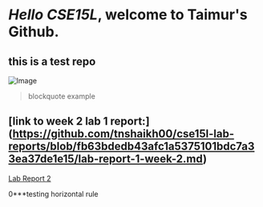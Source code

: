 # *Hello CSE15L*, welcome to **Taimur's Github**.
## this is a test repo
![Image](https://png.pngtree.com/png-clipart/20211024/original/pngtree-trippy-girl-lips-psychedelic-vector-illustrations-png-image_6868817.png)
> blockquote example

## [link to week 2 lab 1 report:] (https://github.com/tnshaikh00/cse15l-lab-reports/blob/fb63bdedb43afc1a5375101bdc7a33ea37de1e15/lab-report-1-week-2.md)

[Lab Report 2](https://github.com/tnshaikh00/cse15l-lab-reports/blob/c9fcedb45de51d18ca17bf416b78cd9d3647137c/Lab%20Report%202:%20Week%204.md)


0***testing horizontal rule

